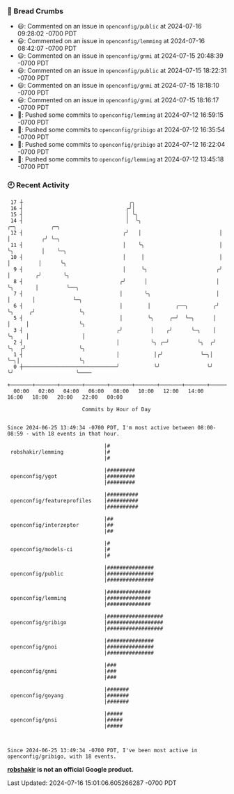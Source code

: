 ### 🍞 Bread Crumbs

 * 😃: Commented on an issue in `openconfig/public` at 2024-07-16 09:28:02 -0700 PDT
 * 😃: Commented on an issue in `openconfig/lemming` at 2024-07-16 08:42:07 -0700 PDT
 * 😃: Commented on an issue in `openconfig/gnmi` at 2024-07-15 20:48:39 -0700 PDT
 * 😃: Commented on an issue in `openconfig/public` at 2024-07-15 18:22:31 -0700 PDT
 * 😃: Commented on an issue in `openconfig/gnmi` at 2024-07-15 18:18:10 -0700 PDT
 * 😃: Commented on an issue in `openconfig/gnmi` at 2024-07-15 18:16:17 -0700 PDT
 * 🚢: Pushed some commits to `openconfig/lemming` at 2024-07-12 16:59:15 -0700 PDT
 * 🚢: Pushed some commits to `openconfig/gribigo` at 2024-07-12 16:35:54 -0700 PDT
 * 🚢: Pushed some commits to `openconfig/gribigo` at 2024-07-12 16:22:04 -0700 PDT
 * 🚢: Pushed some commits to `openconfig/lemming` at 2024-07-12 13:45:18 -0700 PDT

### 🕘 Recent Activity
```
 17 ┼                                  ╭╮
 16 ┤                                 ╭╯│
 15 ┤                                 │ ╰╮
 14 ┤                                 │  ╰╮                         ╭─╮           ╭─╮
 12 ┤                                ╭╯   │                         │ │          ╭╯ ╰─╮
 11 ┤                                │    ╰╮                        │ ╰╮         │    ╰─╮
 10 ┤                                │     │                        │  │         │      ╰╮
  9 ┤                                │     ╰╮                      ╭╯  │        ╭╯       ╰╮
  8 ┤                               ╭╯      │                      │   ╰╮       │         ╰──╮
  7 ┤                               │       ╰╮                     │    │       │            ╰─╮
  6 ┤                               │        │        ╭──╮        ╭╯    ╰╮     ╭╯              ╰╮
  5 ┤                               │        ╰╮     ╭─╯  ╰─╮      │      │     │                ╰╮
  3 ┤                              ╭╯         │    ╭╯      ╰─╮    │      ╰╮    │                 │
  2 ┤                              │          ╰╮ ╭─╯         ╰╮  ╭╯       ╰╮  ╭╯                 ╰╮
  1 ┤                              │           │╭╯            ╰─╮│         ╰─╮│                   ╰╮
  0 ┼──────────────────────────────╯           ╰╯               ╰╯           ╰╯                    ╰────
    +───────+───────+───────+───────+───────+───────+───────+───────+───────+───────+───────+───────+────
  00:00   02:00   04:00   06:00   08:00   10:00   12:00   14:00   16:00   18:00   20:00   22:00   00:00   

						Commits by Hour of Day


Since 2024-06-25 13:49:34 -0700 PDT, I'm most active between 08:00-08:59 - with 18 events in that hour.

```



```
                               |#
 robshakir/lemming             |#
                               |#

                               |#########
 openconfig/ygot               |#########
                               |#########

                               |##########
 openconfig/featureprofiles    |##########
                               |##########

                               |##
 openconfig/interzeptor        |##
                               |##

                               |#
 openconfig/models-ci          |#
                               |#

                               |###############
 openconfig/public             |###############
                               |###############

                               |##############
 openconfig/lemming            |##############
                               |##############

                               |##################
 openconfig/gribigo            |##################
                               |##################

                               |###############
 openconfig/gnoi               |###############
                               |###############

                               |###
 openconfig/gnmi               |###
                               |###

                               |#######
 openconfig/goyang             |#######
                               |#######

                               |#####
 openconfig/gnsi               |#####
                               |#####



Since 2024-06-25 13:49:34 -0700 PDT, I've been most active in openconfig/gribigo, with 18 events.

```
**[robshakir](mailto:robjs@google.com) is not an official Google product.**  


Last Updated: 2024-07-16 15:01:06.605266287 -0700 PDT
